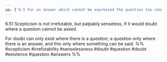 ```yaml
---
up: ['6.5 For an answer which cannot be expressed the question too cannot be expressed.']
---
```

6.51 Scepticism is not irrefutable, but palpably senseless, if it would doubt where a question cannot be asked.

For doubt can only exist where there is a question; a question only where there is an answer, and this only where something can be said.
%%
#scepticism #irrefutability #senselessness #doubt #question #doubt #existence #question #answers %%